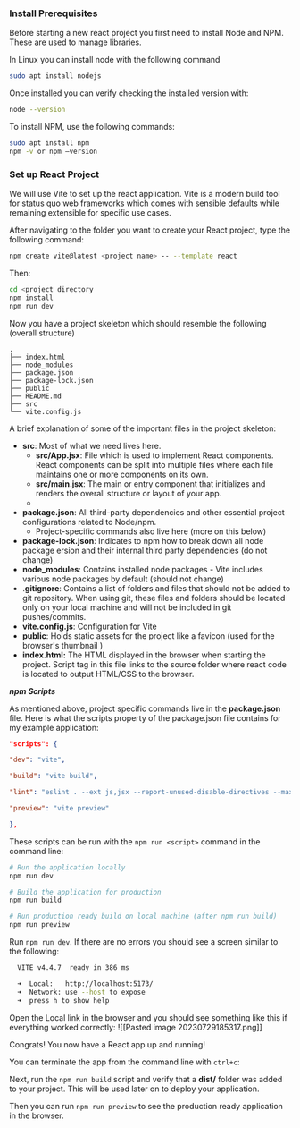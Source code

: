 ### Install Prerequisites
Before starting a new react project you first need to install Node and NPM. These are used to manage libraries. 

In Linux you can install node with the following command
```bash
sudo apt install nodejs
```

Once installed you can verify checking the installed version with:
```bash
node --version
```

To install NPM, use the following commands:

```bash
sudo apt install npm  
npm -v or npm –version
```

### Set up React Project

We will use Vite to set up the react application. Vite is a modern build tool for status quo web frameworks which comes with sensible defaults while remaining extensible for specific use cases.

After navigating to the folder you want to create your React project, type the following command:

```bash
npm create vite@latest <project name> -- --template react
```

Then:
```bash
cd <project directory
npm install
npm run dev
```

Now you have a project skeleton which should resemble the following (overall structure)

```code
.
├── index.html
├── node_modules
├── package.json
├── package-lock.json
├── public
├── README.md
├── src
└── vite.config.js
```

A brief explanation of some of the important files in the project skeleton:
* **src**: Most of what we need lives here.
	* **src/App.jsx**: File which is used to implement React components. React components can be split into multiple files where each file maintains one or more components on its own.
	* **src/main.jsx**: The main or entry component that initializes and renders the overall structure or layout of your app.
	* 
* **package.json**: All third-party dependencies and other essential project configurations related to Node/npm. 
	* Project-specific commands also live here (more on this below)
* **package-lock.json**: Indicates to npm how to break down all node package ersion and their internal third party dependencies (do not change)
* **node_modules**: Contains installed node packages - Vite includes various node packages by default (should not change)
* .**gitignore**: Contains a list of folders and files that should not be added to git repository. When using git, these files and folders should be located only on your local machine and will not be included in git pushes/commits.
* **vite.config.js**: Configuration for Vite 
* **public**: Holds static assets for the project like a favicon (used for the browser's thumbnail )
* **index.html:** The HTML displayed in the browser when starting the project. Script tag in this file links to the source folder where react code is located to output HTML/CSS to the browser.

***npm Scripts***

As mentioned above, project specific commands live in the **package.json** file. Here is what the scripts property of the package.json file contains for my example application:
```json
"scripts": {

"dev": "vite",

"build": "vite build",

"lint": "eslint . --ext js,jsx --report-unused-disable-directives --max-warnings 0",

"preview": "vite preview"

},
```

These scripts can be run with the `npm run <script>` command in the command line:

```bash
# Run the application locally
npm run dev

# Build the application for production
npm run build

# Run production ready build on local machine (after npm run build)
npm run preview

```

Run `npm run dev`. If there are no errors you should see a screen similar to the following:
```bash
  VITE v4.4.7  ready in 386 ms

  ➜  Local:   http://localhost:5173/
  ➜  Network: use --host to expose
  ➜  press h to show help

```

Open the Local link in the browser and you should see something like this if everything worked correctly:
![[Pasted image 20230729185317.png]]

Congrats! You now have a React app up and running!

You can terminate the app from the command line with `ctrl+c`:

Next, run the `npm run build` script and verify that a **dist/** folder was added to your project. This will be used later on to deploy your application.

Then you can run `npm run preview` to see the production ready application in the browser.

